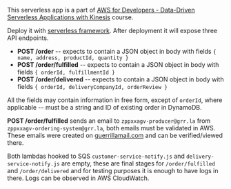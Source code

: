 This serverless app is a part of [AWS for Developers - Data-Driven Serverless Applications with Kinesis](https://www.linkedin.com/learning/aws-for-developers-data-driven-serverless-applications-with-kinesis) course.

Deploy it with [serverless framework](https://www.serverless.com/).
After deployment it will expose three API endpoints.
 * **POST /order** -- expects to contain a JSON object in body with fields `{ name, address, productId, quantity }`
 * **POST /order/fulfilled** -- expects to contain a JSON object in body with fields `{ orderId, fulfillmentId }`
 * **POST /order/delivered** -- expects to contain a JSON object in body with fields `{ orderId, deliveryCompanyId, orderReview }`
 
 All the fields may contain information in free form, except of `orderId`, where applicable -- must be a string and ID of existing order in DynamoDB.

 **POST /order/fulfilled** sends an email to `zppxxagv-producer@grr.la` from `zppxxagv-ordering-system@grr.la`, both emails must be validated in AWS. These emails were created on [guerrillamail.com](https://www.guerrillamail.com/inbox) and can be verified/viewed there.

 Both lambdas hooked to SQS `customer-service-notify.js` and `delivery-service-notify.js` are empty, these are final stages for `/order/fulfilled` and `/order/delivered` and for testing purposes it is enough to have logs in there. Logs can be observed in AWS CloudWatch.
